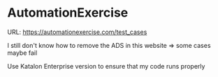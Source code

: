# AutomationExercise

URL: https://automationexercise.com/test_cases

I still don't know how to remove the ADS in this website => some cases maybe fail

Use Katalon Enterprise version to ensure that my code runs properly

